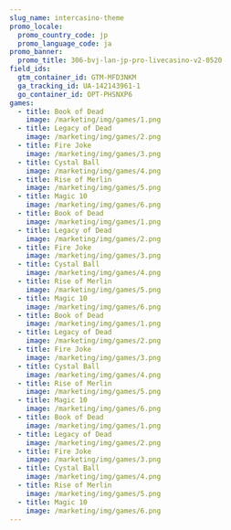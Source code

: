 ```yaml
---
slug_name: intercasino-theme
promo_locale:
  promo_country_code: jp
  promo_language_code: ja
promo_banner:
  promo_title: 306-bvj-lan-jp-pro-livecasino-v2-0520
field_ids:
  gtm_container_id: GTM-MFD3NKM
  ga_tracking_id: UA-142143961-1
  go_container_id: OPT-PHSNXP6
games:
  - title: Book of Dead
    image: /marketing/img/games/1.png
  - title: Legacy of Dead
    image: /marketing/img/games/2.png
  - title: Fire Joke
    image: /marketing/img/games/3.png
  - title: Cystal Ball
    image: /marketing/img/games/4.png
  - title: Rise of Merlin
    image: /marketing/img/games/5.png
  - title: Magic 10
    image: /marketing/img/games/6.png
  - title: Book of Dead
    image: /marketing/img/games/1.png
  - title: Legacy of Dead
    image: /marketing/img/games/2.png
  - title: Fire Joke
    image: /marketing/img/games/3.png
  - title: Cystal Ball
    image: /marketing/img/games/4.png
  - title: Rise of Merlin
    image: /marketing/img/games/5.png
  - title: Magic 10
    image: /marketing/img/games/6.png
  - title: Book of Dead
    image: /marketing/img/games/1.png
  - title: Legacy of Dead
    image: /marketing/img/games/2.png
  - title: Fire Joke
    image: /marketing/img/games/3.png
  - title: Cystal Ball
    image: /marketing/img/games/4.png
  - title: Rise of Merlin
    image: /marketing/img/games/5.png
  - title: Magic 10
    image: /marketing/img/games/6.png
  - title: Book of Dead
    image: /marketing/img/games/1.png
  - title: Legacy of Dead
    image: /marketing/img/games/2.png
  - title: Fire Joke
    image: /marketing/img/games/3.png
  - title: Cystal Ball
    image: /marketing/img/games/4.png
  - title: Rise of Merlin
    image: /marketing/img/games/5.png
  - title: Magic 10
    image: /marketing/img/games/6.png
---
```

